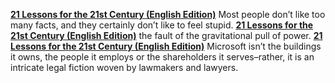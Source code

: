 [**21 Lessons for the 21st Century (English Edition)**](http://amzn.eu/b1eF4hP)
Most people don’t like too many facts, and they certainly don’t like to feel stupid.
[**21 Lessons for the 21st Century (English Edition)**](http://amzn.eu/hmmnuHE)
the fault of the gravitational pull of power.
[**21 Lessons for the 21st Century (English Edition)**](http://amzn.eu/4ldF4Lp)
Microsoft isn’t the buildings it owns, the people it employs or the shareholders it serves–rather, it is an intricate legal fiction woven by lawmakers and lawyers.